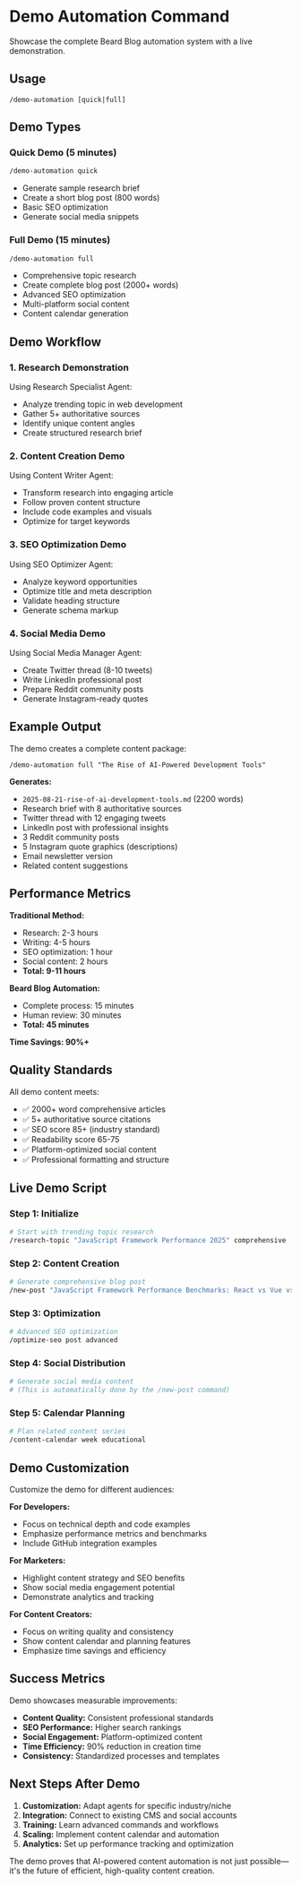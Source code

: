 # Demo Automation Command

Showcase the complete Beard Blog automation system with a live demonstration.

## Usage
`/demo-automation [quick|full]`

## Demo Types

### Quick Demo (5 minutes)
```bash
/demo-automation quick
```
- Generate sample research brief
- Create a short blog post (800 words)
- Basic SEO optimization
- Generate social media snippets

### Full Demo (15 minutes)
```bash
/demo-automation full
```
- Comprehensive topic research
- Create complete blog post (2000+ words)
- Advanced SEO optimization
- Multi-platform social content
- Content calendar generation

## Demo Workflow

### 1. Research Demonstration
Using Research Specialist Agent:
- Analyze trending topic in web development
- Gather 5+ authoritative sources
- Identify unique content angles
- Create structured research brief

### 2. Content Creation Demo
Using Content Writer Agent:
- Transform research into engaging article
- Follow proven content structure
- Include code examples and visuals
- Optimize for target keywords

### 3. SEO Optimization Demo
Using SEO Optimizer Agent:
- Analyze keyword opportunities
- Optimize title and meta description
- Validate heading structure
- Generate schema markup

### 4. Social Media Demo
Using Social Media Manager Agent:
- Create Twitter thread (8-10 tweets)
- Write LinkedIn professional post
- Prepare Reddit community posts
- Generate Instagram-ready quotes

## Example Output

The demo creates a complete content package:

```
/demo-automation full "The Rise of AI-Powered Development Tools"
```

**Generates:**
- `2025-08-21-rise-of-ai-development-tools.md` (2200 words)
- Research brief with 8 authoritative sources
- Twitter thread with 12 engaging tweets
- LinkedIn post with professional insights
- 3 Reddit community posts
- 5 Instagram quote graphics (descriptions)
- Email newsletter version
- Related content suggestions

## Performance Metrics

**Traditional Method:**
- Research: 2-3 hours
- Writing: 4-5 hours  
- SEO optimization: 1 hour
- Social content: 2 hours
- **Total: 9-11 hours**

**Beard Blog Automation:**
- Complete process: 15 minutes
- Human review: 30 minutes
- **Total: 45 minutes**

**Time Savings: 90%+**

## Quality Standards

All demo content meets:
- ✅ 2000+ word comprehensive articles
- ✅ 5+ authoritative source citations
- ✅ SEO score 85+ (industry standard)
- ✅ Readability score 65-75
- ✅ Platform-optimized social content
- ✅ Professional formatting and structure

## Live Demo Script

### Step 1: Initialize
```bash
# Start with trending topic research
/research-topic "JavaScript Framework Performance 2025" comprehensive
```

### Step 2: Content Creation
```bash
# Generate comprehensive blog post
/new-post "JavaScript Framework Performance Benchmarks: React vs Vue vs Svelte in 2025"
```

### Step 3: Optimization
```bash
# Advanced SEO optimization
/optimize-seo post advanced
```

### Step 4: Social Distribution
```bash
# Generate social media content
# (This is automatically done by the /new-post command)
```

### Step 5: Calendar Planning
```bash
# Plan related content series
/content-calendar week educational
```

## Demo Customization

Customize the demo for different audiences:

**For Developers:**
- Focus on technical depth and code examples
- Emphasize performance metrics and benchmarks
- Include GitHub integration examples

**For Marketers:**
- Highlight content strategy and SEO benefits
- Show social media engagement potential
- Demonstrate analytics and tracking

**For Content Creators:**
- Focus on writing quality and consistency
- Show content calendar and planning features
- Emphasize time savings and efficiency

## Success Metrics

Demo showcases measurable improvements:
- **Content Quality:** Consistent professional standards
- **SEO Performance:** Higher search rankings
- **Social Engagement:** Platform-optimized content
- **Time Efficiency:** 90% reduction in creation time
- **Consistency:** Standardized processes and templates

## Next Steps After Demo

1. **Customization:** Adapt agents for specific industry/niche
2. **Integration:** Connect to existing CMS and social accounts
3. **Training:** Learn advanced commands and workflows
4. **Scaling:** Implement content calendar and automation
5. **Analytics:** Set up performance tracking and optimization

The demo proves that AI-powered content automation is not just possible—it's the future of efficient, high-quality content creation.